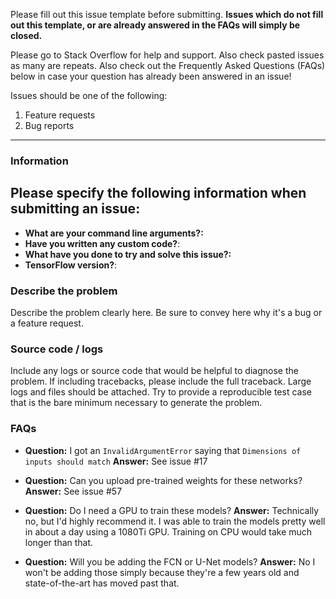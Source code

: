 Please fill out this issue template before submitting. **Issues which do not fill out this template, or are already answered in the FAQs will simply be closed.**

Please go to Stack Overflow for help and support. Also check pasted issues as many are repeats. Also check out the Frequently Asked Questions (FAQs) below in case your question has already been answered in an issue!

Issues should be one of the following:

1. Feature requests
2. Bug reports

------------------------

### Information
## Please specify the following information when submitting an issue:
- **What are your command line arguments?:**
- **Have you written any custom code?**:
- **What have you done to try and solve this issue?:**
- **TensorFlow version?**:

### Describe the problem
Describe the problem clearly here. Be sure to convey here why it's a bug or a feature request.

### Source code / logs
Include any logs or source code that would be helpful to diagnose the problem. If including tracebacks, please include the full traceback. Large logs and files should be attached. Try to provide a reproducible test case that is the bare minimum necessary to generate the problem.

### FAQs

- **Question:** I got an `InvalidArgumentError` saying that `Dimensions of inputs should match` **Answer:** See issue #17

- **Question:** Can you upload pre-trained weights for these networks? **Answer:** See issue #57

- **Question:** Do I need a GPU to train these models? **Answer:** Technically no, but I'd highly recommend it. I was able to train the models pretty well in about a day using a 1080Ti GPU. Training on CPU would take much longer than that.

- **Question:** Will you be adding the FCN or U-Net models? **Answer:** No I won't be adding those simply because they're a few years old and state-of-the-art has moved past that.
